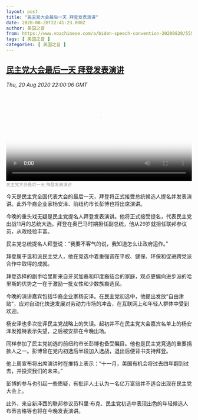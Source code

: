 ```yaml
---
layout: post
title: "民主党大会最后一天 拜登发表演讲"
date: 2020-08-20T22:41:23.000Z
author: 美国之音
from: https://www.voachinese.com/a/biden-speech-convention-20200820/5551716.html
tags: [ 美国之音 ]
categories: [ 美国之音 ]
---
```

<!--1597963283000-->
[民主党大会最后一天 拜登发表演讲](https://www.voachinese.com/a/biden-speech-convention-20200820/5551716.html)
------

<div>
<div><i>Thu, 20 Aug 2020 22:00:06 GMT</i></div><video poster="https://images.weserv.nl?url=gdb.voanews.com/aaf13fe1-e008-44c4-bdee-3f358308e22a_tv_r1_s_w900.jpg" src="https://av.voanews.com/Videoroot/Pangeavideo/2020/08/a/aa/aaf13fe1-e008-44c4-bdee-3f358308e22a_240p.mp4" style="width:100%" controls></video><div><small style="color: #999;">民主党大会最后一天 拜登发表演讲</small></div><p>今天是民主党全国代表大会的最后一天，拜登将正式接受总统候选人提名并发表演讲。此外华裔企业家杨安泽、前纽约市长彭博也将出席演讲。</p><p>今晚的重头戏无疑是民主党提名人拜登发表演讲。他将正式接受提名，代表民主党出战11月的总统大选。拜登在奥巴马时期担任副总统，他从29岁就担任联邦参议员，从政经验丰富。</p><p>民主党总统提名人拜登说：“我要不客气的说，我知道怎么让政府运作。”</p><p>拜登属于温和派民主党人，他在竞选中着重强调在平权、健保、环保和促进跨党派合作中取得的成就。</p><p>拜登选择的副手哈里斯来自牙买加裔和印度裔结合的家庭，观点更偏向进步派的哈里斯的优势之一在于激励一批女性和少数族裔选民。</p><p>今晚的演讲嘉宾包括华裔企业家杨安泽。在民主党初选中，他提出发放“自由津贴”，应对自动化快速发展对劳动力市场的冲击，在互联网上和年轻人群体中受到欢迎。</p><p>杨安泽也多次批评民主党战略上的失误。起初并不在民主党大会嘉宾名单上的杨安泽发推特表示失望，之后被安排在今晚出场。</p><p>同样参加了民主党初选的前纽约市长彭博也备受瞩目。他也是民主党竞选的重要捐款人之一。彭博曾在党内初选后半段加入选战，退出后便背书支持拜登。</p><p>他上周宣布将出席演讲时在推特上表示：“十一月，美国有机会将过去四年翻到过去，并投资我们的未来。”</p><p>彭博的参与也引起一些质疑，有批评人士认为一名亿万富翁并不适合出现在民主党大会上。</p><p>此外，来自新泽西的联邦参议员科里·布克、民主党初选中表现出色的年轻候选人布蒂吉格等也将在今晚发表演讲。</p>
</div>
